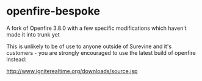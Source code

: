 openfire-bespoke
================

A fork of Openfire 3.8.0 with a few specific modifications which haven't made it into trunk yet

This is unlikely to be of use to anyone outside of Surevine and it's customers - you are strongly encouraged to use the latest build of openfire instead:

http://www.igniterealtime.org/downloads/source.jsp
